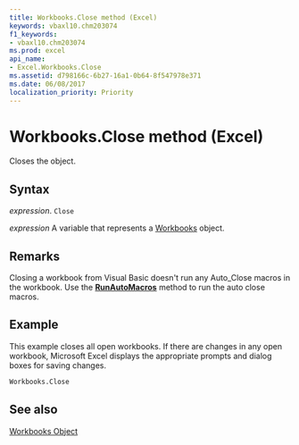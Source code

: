 ```yaml
---
title: Workbooks.Close method (Excel)
keywords: vbaxl10.chm203074
f1_keywords:
- vbaxl10.chm203074
ms.prod: excel
api_name:
- Excel.Workbooks.Close
ms.assetid: d798166c-6b27-16a1-0b64-8f547978e371
ms.date: 06/08/2017
localization_priority: Priority
---
```



# Workbooks.Close method (Excel)

Closes the object.


## Syntax

_expression_. `Close`

_expression_ A variable that represents a [Workbooks](./Excel.Workbooks.md) object.


## Remarks

Closing a workbook from Visual Basic doesn't run any Auto_Close macros in the workbook. Use the  **[RunAutoMacros](Excel.Workbook.RunAutoMacros.md)** method to run the auto close macros.


## Example

This example closes all open workbooks. If there are changes in any open workbook, Microsoft Excel displays the appropriate prompts and dialog boxes for saving changes.


```vb
Workbooks.Close
```


## See also


[Workbooks Object](Excel.Workbooks.md)

